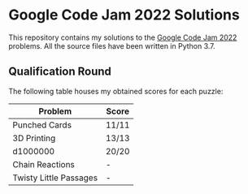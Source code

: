 
# Google Code Jam 2022 Solutions

This repository contains my solutions to the [Google Code Jam 2022](https://codingcompetitions.withgoogle.com/codejam) problems. All the source files have been written in Python 3.7.

## Qualification Round

The following table houses my obtained scores for each puzzle:

| Problem | Score |
| ------- | ----- |
| Punched Cards | 11/11 |
| 3D Printing | 13/13 |
| d1000000 | 20/20 |
| Chain Reactions | - |
| Twisty Little Passages | - |